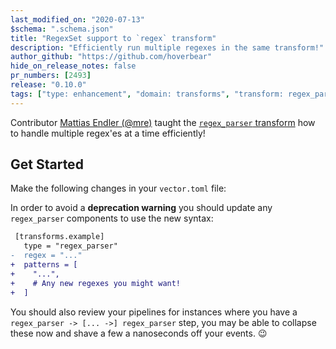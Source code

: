 ```yaml
---
last_modified_on: "2020-07-13"
$schema: ".schema.json"
title: "RegexSet support to `regex` transform"
description: "Efficiently run multiple regexes in the same transform!"
author_github: "https://github.com/hoverbear"
hide_on_release_notes: false
pr_numbers: [2493]
release: "0.10.0"
tags: ["type: enhancement", "domain: transforms", "transform: regex_parser"]
---
```


Contributor [Mattias Endler (@mre)][urls.endler_dev] taught the [`regex_parser` transform][urls.vector_regex_parser] how to handle multiple regex'es at a time efficiently!

## Get Started

Make the following changes in your `vector.toml` file:

In order to avoid a **deprecation warning** you should update any `regex_parser` components to use the new syntax:

```diff title="vector.toml"
 [transforms.example]
   type = "regex_parser"
-  regex = "..."
+  patterns = [
+    "...",
+    # Any new regexes you might want!
+  ]
```

You should also review your pipelines for instances where you have a `regex_parser -> [... ->] regex_parser` step, you may be able to collapse these now and shave a few a nanoseconds off your events. 😉

[urls.endler_dev]: https://endler.dev/
[urls.vector_regex_parser]: https://vector.dev/docs/reference/transforms/regex_parser/
